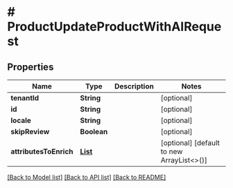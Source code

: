 # # ProductUpdateProductWithAIRequest


## Properties 


Name | Type | Description | Notes
------------ | ------------- | ------------- | -------------
**tenantId**| **String** |   | [optional]
**id**| **String** |   | [optional]
**locale**| **String** |   | [optional]
**skipReview**| **Boolean** |   | [optional]
**attributesToEnrich**| [**List<ProductAttributeToEnrich>**](ProductAttributeToEnrich.md) |   | [optional] [default to new ArrayList<>()]


[[Back to Model list]](../../README.md#models) [[Back to API list]](../../README.md#endpoints) [[Back to README]](../../README.md)

